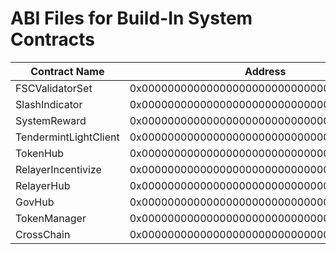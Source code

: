 # ABI Files for Build-In System Contracts

| Contract Name         | Address                                   | ABI file name                                      |
| ----------------------|-------------------------------------------|--------------------------------------------------- |
| FSCValidatorSet       |0x0000000000000000000000000000000000001000 | [fscvalidatorset](fscvalidatorset.abi)             |
| SlashIndicator        |0x0000000000000000000000000000000000001001 | [slashindicator](slashindicator.abi)               |
| SystemReward          |0x0000000000000000000000000000000000001002 | [systemreward](systemreward.abi)               |
| TendermintLightClient |0x0000000000000000000000000000000000001003 | [tendermintlightclient](tendermintlightclient.abi) |
| TokenHub              |0x0000000000000000000000000000000000001004 | [tokenhub](tokenhub.abi)                           |
| RelayerIncentivize    |0x0000000000000000000000000000000000001005 | [relayerincentivize](relayerincentivize.abi)       |
| RelayerHub            |0x0000000000000000000000000000000000001006 | [relayerhub](relayerhub.abi)                       |
| GovHub                |0x0000000000000000000000000000000000001007 | [govhub](govhub.abi)                               |
| TokenManager          |0x0000000000000000000000000000000000001008 | [tokenmanager](tokenmanager.abi)                   |
| CrossChain            |0x0000000000000000000000000000000000002000 | [crosschain](crosschain.abi)                       |
